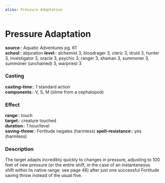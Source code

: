 ```yaml
---
alias: Pressure Adaptation
---
```


# Pressure Adaptation 

**source**:: Aquatic Adventures pg. 61  
**school**:: abjuration
**level**:: alchemist 3, bloodrager 3, cleric 3, druid 3, hunter 3, investigator 3, oracle 3, psychic 3, ranger 3, shaman 3, summoner 3, summoner (unchained) 3, warpriest 3

### Casting 

**casting-time**:: 1 standard action  
**components**:: V, S, M (slime from a cephalopod)

### Effect 

**range**:: touch  
**target**:: creature touched  
**duration**:: 1 hour/level  
**saving-throw**:: Fortitude negates (harmless)
**spell-resistance**:: yes (harmless)

### Description 

The target adapts incredibly quickly to changes in pressure, adjusting to 100 feet of new pressure (or the entire shift, in the case of an instantaneous shift within its native range; see page 48) after just one successful Fortitude saving throw instead of the usual five.
